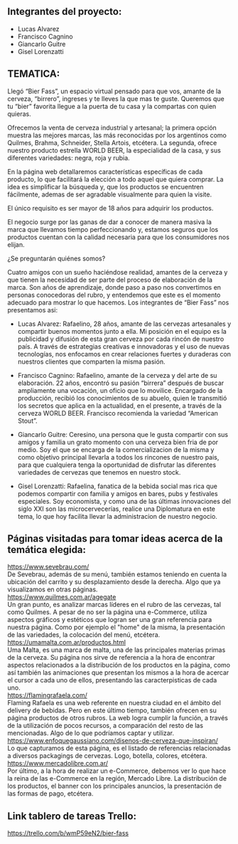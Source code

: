 
Integrantes del proyecto:
-------------------------

* Lucas Alvarez
* Francisco Cagnino
* Giancarlo Guitre
* Gisel Lorenzatti

TEMATICA:
---------

Llegó “Bier Fass”, un espacio virtual pensado para que vos, amante de la cerveza, “birrero”, ingreses y te lleves la que mas te guste. Queremos que tu “bier” favorita llegue a la puerta de tu casa y la compartas con quien quieras.

Ofrecemos la venta de cerveza industrial y artesanal; la primera opción muestra las mejores marcas, las más reconocidas por los argentinos como Quilmes, Brahma, Schneider, Stella Artois, etcétera.
La segunda, ofrece nuestro producto estrella WORLD BEER, la especialidad de la casa, y sus diferentes variedades: negra, roja y rubia.

En la página web detallaremos características específicas de cada producto, lo que facilitará la elección a todo aquel que quiera comprar.
La idea es simplificar la búsqueda y, que los productos se encuentren fácilmente, ademas de ser agradable visualmente para quien la visite.

El único requisito es ser mayor de 18 años para adquirir los productos.

El negocio surge por las ganas de dar a conocer de manera masiva la marca que llevamos tiempo perfeccionando y, estamos seguros que los productos cuentan con la calidad necesaria para que los consumidores nos elijan.

¿Se preguntarán quiénes somos?

Cuatro amigos con un sueño haciéndose realidad, amantes de la cerveza y que tienen la necesidad de ser parte del proceso de elaboración de la marca. 
Son años de aprendizaje, donde paso a paso nos convertimos en personas conocedoras del rubro, y entendemos que este es el momento adecuado para mostrar lo que hacemos. 
Los integrantes de “Bier Fass” nos presentamos asi:

* Lucas Alvarez: Rafaelino, 28 años, amante de las cervezas artesanales y compartir buenos momentos junto a ella. Mi posición en el equipo es la publicidad y difusión de esta gran cerveza por cada rincón de nuestro país. A través de estrategias creativas e innovadoras y el uso de nuevas tecnologías, nos enfocamos en crear relaciones fuertes y duraderas con nuestros clientes que comparten la misma pasión.

* Francisco Cagnino: Rafaelino, amante de la cerveza y del arte de su elaboración. 22 años, encontró su pasión “birrera” después de buscar ampliamente una vocación, un oficio que lo movilice. 
Encargado de la producción, recibió los conocimientos de su abuelo, quien le transmitió los secretos que aplica en la actualidad, en el presente, a través de la cerveza WORLD BEER. Francisco recomienda la variedad “American Stout”.

* Giancarlo Guitre: Ceresino, una persona que le gusta compartir con sus amigos y familia un grato momento con una cerveza bien fria de por medio.
Soy el que se encarga de la comercializacion de la misma y como objetivo principal llevarla a todos los rincones de nuestro pais, para que cualquiera tenga la oportunidad de disfrutar las diferentes variedades de cervezas que tenemos en nuestro stock. 

* Gisel Lorenzatti: Rafaelina, fanatica de la bebida social mas rica que podemos compartir con familia y amigos en bares, pubs y festivales especiales. 
Soy economista, y como una de las últimas innovaciones del siglo XXI son las microcervecerías, realice una Diplomatura en este tema, lo que hoy facilita llevar la administracion de nuestro negocio.


Páginas visitadas para tomar ideas acerca de la temática elegida:
-----------------------------------------------------------------

https://www.sevebrau.com/  
De Sevebrau, además de su menú, también estamos teniendo en cuenta la ubicación del carrito y su desplazamiento desde la derecha. Algo que ya visualizamos en otras páginas.  
https://www.quilmes.com.ar/agegate  
Un gran punto, es analizar marcas líderes en el rubro de las cervezas, tal como Quilmes. A pesar de no ser la página una e-Commerce, utiliza aspectos gráficos y estéticos que logran ser una gran referencia para nuestra página. Como por ejemplo el "home" de la misma, la presentación de las variedades, la colocación del menú, etcétera.  
https://umamalta.com.ar/productos.html      
Uma Malta, es una marca de malta, una de las principales materias primas de la cerveza. Su página nos sirve de referencia a la hora de encontrar aspectos relacionados a la distribución de los productos en la página, como así también las animaciones que presentan los mismos a la hora de acercar el cursor a cada uno de ellos, presentando las caracterpisticas de cada uno.  
https://flamingrafaela.com/  
Flaming Rafaela es una web referente en nuestra ciudad en el ámbito del delivery de bebidas. Pero en este último tiempo, también ofrecen en su página productos de otros rubros. La web logra cumplir la función, a través de la utilización de pocos recursos, a comparación del resto de las mencionadas. Algo de lo que podríamos captar y utilizar.  
https://www.enfoquegaussiano.com/disenos-de-cerveza-que-inspiran/  
Lo que capturamos de esta página, es el listado de referencias relacionadas a diversos packagings de cervezas. Logo, botella, colores, etcétera.   
https://www.mercadolibre.com.ar/  
Por último, a la hora de realizar un e-Commerce, debemos ver lo que hace la reina de las e-Commerce en la región, Mercado Libre. La distribución de los productos, el banner con los principales anuncios, la presentación de las formas de pago, etcétera.  


Link tablero de tareas Trello:
-----------------------------------
https://trello.com/b/wmP59eN2/bier-fass
